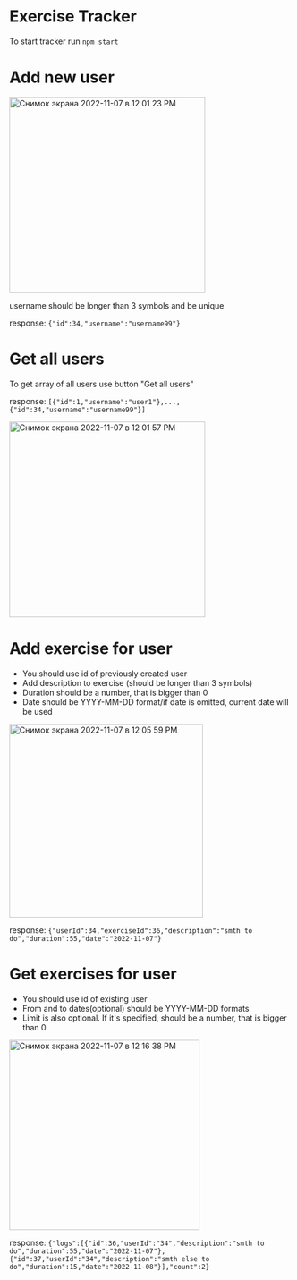 # Exercise Tracker
To start tracker run `npm start`

# Add new user
<img width="350" alt="Снимок экрана 2022-11-07 в 12 01 23 PM" src="https://user-images.githubusercontent.com/67655488/200403554-417f6ac9-4a91-457b-8044-afc071103b89.png">

username should be longer than 3 symbols and be unique

response: `{"id":34,"username":"username99"}`

# Get all users
To get array of all users use button "Get all users"

response: `[{"id":1,"username":"user1"},...,{"id":34,"username":"username99"}]`

<img width="350" alt="Снимок экрана 2022-11-07 в 12 01 57 PM" src="https://user-images.githubusercontent.com/67655488/200403639-7bb759d3-6179-4c8e-85c7-d877f58794f2.png">

# Add exercise for user
- You should use id of previously created user
- Add description to exercise (should be longer than 3 symbols)
- Duration should be a number, that is bigger than 0
- Date should be YYYY-MM-DD format/if date is omitted, current date will be used

<img width="346" alt="Снимок экрана 2022-11-07 в 12 05 59 PM" src="https://user-images.githubusercontent.com/67655488/200404382-5ca7befc-2e03-4b24-8a38-2909c9b0f104.png">

response: `{"userId":34,"exerciseId":36,"description":"smth to do","duration":55,"date":"2022-11-07"}`

# Get exercises for user
- You should use id of existing user
- From and to dates(optional) should be YYYY-MM-DD formats
- Limit is also optional. If it's specified, should be a number, that is bigger than 0.

<img width="340" alt="Снимок экрана 2022-11-07 в 12 16 38 PM" src="https://user-images.githubusercontent.com/67655488/200406360-1c697c4d-fb23-4af8-8900-b0e554a0f68e.png">

response: `{"logs":[{"id":36,"userId":"34","description":"smth to do","duration":55,"date":"2022-11-07"},{"id":37,"userId":"34","description":"smth else to do","duration":15,"date":"2022-11-08"}],"count":2}`
